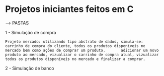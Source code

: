 # Projetos iniciantes feitos em C


--> PASTAS

1 - Simulação de compra
  
    Projeto mercado: utilizando tipo abstrato de dados, simula-se: carrinho de compra do cliente, todos os produtos disponíveis no mercado bem como ações de comprar um produto,       adicionar um novo produto ao mercado, vizualizar o carrinho de compra atual, vizualizar todos os produtos disponíveis no mercado e finalizar a comprar.

2 - Simulação de banco

